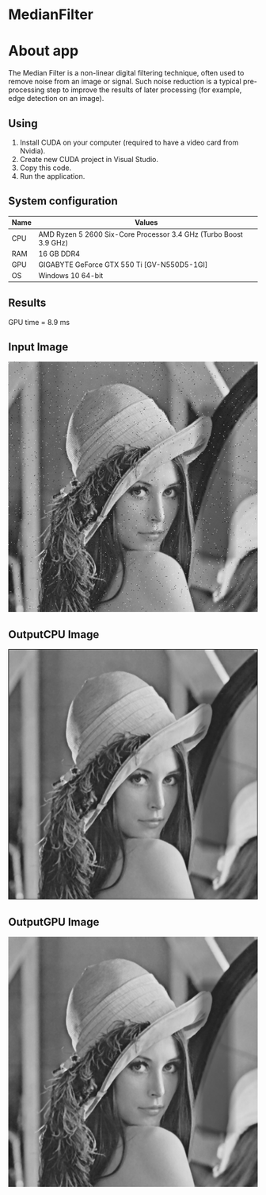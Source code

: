# MedianFilter

# About app
The Median Filter is a non-linear digital filtering technique, often used to remove noise from an image or signal. 
Such noise reduction is a typical pre-processing step to improve the results of later processing 
(for example, edge detection on an image).

## Using
1. Install CUDA on your computer (required to have a video card from Nvidia).
2. Create new CUDA project in Visual Studio.
3. Copy this code.
4. Run the application.


## System configuration

| Name  | Values  |
|-------|---------|
| CPU  | AMD Ryzen 5 2600 Six-Core Processor 3.4 GHz (Turbo Boost 3.9 GHz) |
| RAM  | 16 GB DDR4 |
| GPU  | GIGABYTE GeForce GTX 550 Ti [GV-N550D5-1GI]  |
| OS   | Windows 10 64-bit  |


## Results

GPU time = 8.9 ms

## Input Image
![Описание изображения](lena.bmp)

## OutputCPU Image
![Описание изображения](resultCPU.bmp)

## OutputGPU Image
![Описание изображения](resultGPU.bmp)
